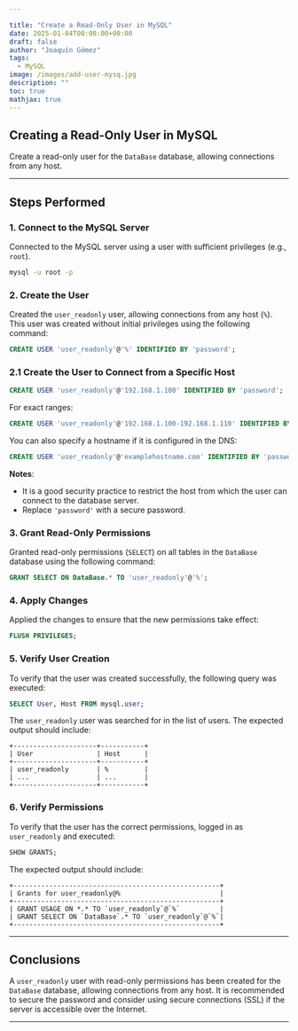 ```yaml
---

title: "Create a Read-Only User in MySQL"
date: 2025-01-04T00:00:00+00:00
draft: false
author: "Joaquín Gómez"
tags:
  - MySQL
image: /images/add-user-mysq.jpg
description: ""
toc: true
mathjax: true
---
```


## Creating a Read-Only User in MySQL
Create a read-only user for the `DataBase` database, allowing connections from any host.

---

## Steps Performed

### 1. Connect to the MySQL Server

Connected to the MySQL server using a user with sufficient privileges (e.g., `root`).

```bash
mysql -u root -p
```

### 2. Create the User

Created the `user_readonly` user, allowing connections from any host (`%`). This user was created without initial privileges using the following command:

```sql
CREATE USER 'user_readonly'@'%' IDENTIFIED BY 'password';
```

### 2.1 Create the User to Connect from a Specific Host

```sql
CREATE USER 'user_readonly'@'192.168.1.100' IDENTIFIED BY 'password';
```

For exact ranges:

```sql
CREATE USER 'user_readonly'@'192.168.1.100-192.168.1.110' IDENTIFIED BY 'password';
```

You can also specify a hostname if it is configured in the DNS:

```sql
CREATE USER 'user_readonly'@'examplehostname.com' IDENTIFIED BY 'password';
```

**Notes**:
- It is a good security practice to restrict the host from which the user can connect to the database server.
- Replace `'password'` with a secure password.

### 3. Grant Read-Only Permissions

Granted read-only permissions (`SELECT`) on all tables in the `DataBase` database using the following command:

```sql
GRANT SELECT ON DataBase.* TO 'user_readonly'@'%';
```

### 4. Apply Changes

Applied the changes to ensure that the new permissions take effect:

```sql
FLUSH PRIVILEGES;
```

### 5. Verify User Creation

To verify that the user was created successfully, the following query was executed:

```sql
SELECT User, Host FROM mysql.user;
```

The `user_readonly` user was searched for in the list of users. The expected output should include:

```
+---------------------+-----------+
| User                | Host      |
+---------------------+-----------+
| user_readonly       | %         |
| ...                 | ...       |
+---------------------+-----------+
```

### 6. Verify Permissions

To verify that the user has the correct permissions, logged in as `user_readonly` and executed:

```sql
SHOW GRANTS;
```

The expected output should include:

```
+----------------------------------------------------+
| Grants for user_readonly@%                         |
+----------------------------------------------------+
| GRANT USAGE ON *.* TO `user_readonly`@`%`          |
| GRANT SELECT ON `DataBase`.* TO `user_readonly`@`%`|
+----------------------------------------------------+
```

---

## Conclusions

A `user_readonly` user with read-only permissions has been created for the `DataBase` database, allowing connections from any host. It is recommended to secure the password and consider using secure connections (SSL) if the server is accessible over the Internet.

---
